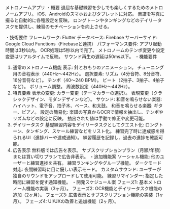 メトロノームアプリ
・概要
退屈な基礎練習を少しでも楽しくするためのメトロノームアプリ。
iOS、Androidのスマホおよびタブレットに対応。
楽譜を写真に撮ると自動的に各種設定を反映。
ロングトーンやタンギングなどのデイリータスクを提供し、練習のモチベーションを向上させる。

・技術要件
フレームワーク: Flutter
データベース: Firebase
サーバーサイド: Google Cloud Functions（Firebaseと連携）
パフォーマンス要件:
アプリ起動時間は3秒以内。
OCR処理は5秒以内で完了。
メトロノームのテンポ変更や設定変更はリアルタイムで反映。
サウンド再生の遅延は50ms以下。
・機能要件
1. 通常のメトロノーム機能
表示:
針とおもりのアニメーション。
チューニング用の音程表示（440Hz～442Hz）。
選択要素:
リズム（4分音符、8分音符、16分音符など）。
テンポ（40～240 BPM）。
ビート（2拍子、3拍子、4拍子など）。
ボリューム調整。
周波数設定（440Hz～442Hz）。
2. 特異要素
表示の変更:
カラー変更（テーマカラーの選択）。
表現変更（クラシックデザイン、モダンデザインなど）。
サウンド:
和音を鳴らせない楽器: ハイハット、電子音、拍子木、ベース、和太鼓。
和音を鳴らせる楽器: ギター、ピアノ。
設定の簡易化:
楽譜の写真からOCRで情報を抽出し、テンポやリズムなどの設定に反映。
抽出された値は手動で修正や変更可能。
3. デイリータスク
基礎練習内容をデイリータスクとしてクエスト化:
ロングトーン、タンギング、スケール練習などをリスト化。
練習完了時に達成感を得られるUI（進捗バーや達成通知）。
練習履歴を記録し、過去の進捗を確認可能。
4. 広告表示
無料版では広告を表示。
サブスクリプションプラン（月額/年額）または買い切りプランで広告非表示。
・追加機能案
ソーシャル機能:
他のユーザーと練習進捗を共有。
練習ランキングやグループ機能。
ダークモード対応:
夜間練習時に目に優しい表示モード。
カスタムサウンド:
ユーザーが独自のサウンドをアップロードして使用可能。
練習リマインダー:
指定した時間に練習を促す通知機能。
・開発スケジュール案
フェーズ1: 基本メトロノーム機能の実装（3ヶ月）。
フェーズ2: OCR機能とデイリータスク機能の追加（2ヶ月）。
フェーズ3: 広告表示とサブスクリプション機能の実装（1ヶ月）。
フェーズ4: UI/UXの改善と追加機能（2ヶ月）。
